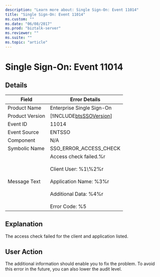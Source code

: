 ```yaml
---
description: "Learn more about: Single Sign-On: Event 11014"
title: "Single Sign-On: Event 11014"
ms.custom: ""
ms.date: "06/08/2017"
ms.prod: "biztalk-server"
ms.reviewer: ""
ms.suite: ""
ms.topic: "article"
---
```

# Single Sign-On: Event 11014
## Details  
  
| Field | Error Details|
|-----------------|----------------------------------------------------------------------------------------------------------------------------------------------------------|
|  Product Name   |                                                                Enterprise Single Sign-On                                                                 |
| Product Version |                                                [!INCLUDE[btsSSOVersion](../includes/btsssoversion-md.md)]                                                |
|    Event ID     |                                                                          11014                                                                           |
|  Event Source   |                                                                          ENTSSO                                                                          |
|    Component    |                                                                           N/A                                                                            |
|  Symbolic Name  |                                                                  SSO_ERROR_ACCESS_CHECK                                                                  |
|  Message Text   | Access check failed.%r<br /><br /> Client User: %1\\%2%r<br /><br /> Application Name: %3%r<br /><br /> Additional Data: %4%r<br /><br /> Error Code: %5 |
  
## Explanation  
 The access check failed for the client and application listed.  
  
## User Action  
 The additional information should enable you to fix the problem. To avoid this error in the future, you can also lower the audit level.
